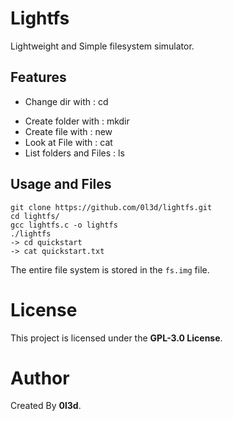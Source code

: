 # Lightfs

Lightweight and Simple filesystem simulator.

## Features

- Change dir with : cd <dir>
- Create folder with : mkdir <foldername>
- Create file with : new <filename> <filedata>
- Look at File with : cat <filename>
- List folders and Files : ls

## Usage and Files

```
git clone https://github.com/0l3d/lightfs.git
cd lightfs/
gcc lightfs.c -o lightfs
./lightfs
-> cd quickstart
-> cat quickstart.txt
```

The entire file system is stored in the `fs.img` file.

# License

This project is licensed under the **GPL-3.0 License**.

# Author

Created By **0l3d**.

